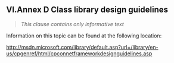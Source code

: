## VI.Annex D Class library design guidelines

> _This clause contains only informative text_

Information on this topic can be found at the following location:

http://msdn.microsoft.com/library/default.asp?url=/library/en-us/cpgenref/html/cpconnetframeworkdesignguidelines.asp
